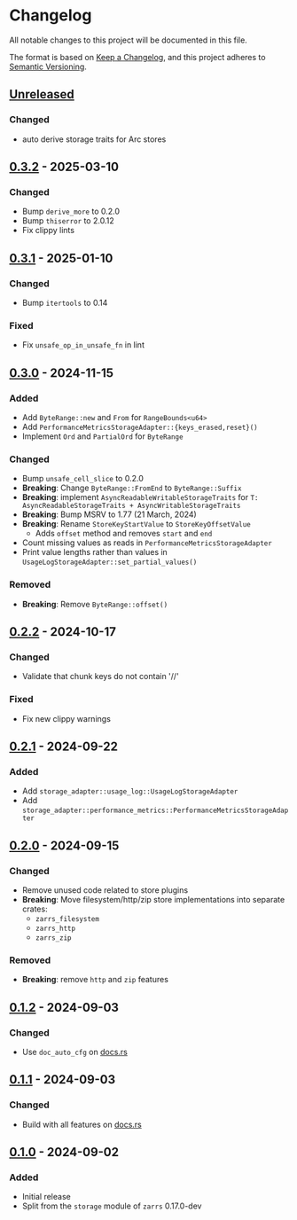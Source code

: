 # Changelog

All notable changes to this project will be documented in this file.

The format is based on [Keep a Changelog](https://keepachangelog.com/en/1.0.0/),
and this project adheres to [Semantic Versioning](https://semver.org/spec/v2.0.0.html).

## [Unreleased]

### Changed
- auto derive storage traits for Arc stores

## [0.3.2] - 2025-03-10

### Changed
- Bump `derive_more` to 0.2.0
- Bump `thiserror` to 2.0.12
- Fix clippy lints

## [0.3.1] - 2025-01-10

### Changed
- Bump `itertools` to 0.14

### Fixed
- Fix `unsafe_op_in_unsafe_fn` in lint

## [0.3.0] - 2024-11-15

### Added
 - Add `ByteRange::new` and `From` for `RangeBounds<u64>`
 - Add `PerformanceMetricsStorageAdapter::{keys_erased,reset}()`
 - Implement `Ord` and `PartialOrd` for `ByteRange`

### Changed
 - Bump `unsafe_cell_slice` to 0.2.0
 - **Breaking**: Change `ByteRange::FromEnd` to `ByteRange::Suffix`
 - **Breaking**: implement `AsyncReadableWritableStorageTraits` for `T: AsyncReadableStorageTraits + AsyncWritableStorageTraits`
 - **Breaking**: Bump MSRV to 1.77 (21 March, 2024)
 - **Breaking**: Rename `StoreKeyStartValue` to `StoreKeyOffsetValue`
   - Adds `offset` method and removes `start` and `end`
 - Count missing values as reads in `PerformanceMetricsStorageAdapter`
 - Print value lengths rather than values in `UsageLogStorageAdapter::set_partial_values()`

### Removed
 - **Breaking**: Remove `ByteRange::offset()`

## [0.2.2] - 2024-10-17

### Changed
 - Validate that chunk keys do not contain '//'

### Fixed
 - Fix new clippy warnings

## [0.2.1] - 2024-09-22

### Added
 - Add `storage_adapter::usage_log::UsageLogStorageAdapter`
 - Add `storage_adapter::performance_metrics::PerformanceMetricsStorageAdapter`

## [0.2.0] - 2024-09-15

### Changed
 - Remove unused code related to store plugins
 - **Breaking**: Move filesystem/http/zip store implementations into separate crates:
   - `zarrs_filesystem`
   - `zarrs_http`
   - `zarrs_zip`

### Removed
 - **Breaking**: remove `http` and `zip` features

## [0.1.2] - 2024-09-03

### Changed
 - Use `doc_auto_cfg` on [docs.rs](https://docs.rs/)

## [0.1.1] - 2024-09-03

### Changed
 - Build with all features on [docs.rs](https://docs.rs/)

## [0.1.0] - 2024-09-02

### Added
 - Initial release
 - Split from the `storage` module of `zarrs` 0.17.0-dev

[unreleased]: https://github.com/LDeakin/zarrs/compare/zarrs_storage-v0.3.2...HEAD
[0.3.2]: https://github.com/LDeakin/zarrs/releases/tag/zarrs_storage-v0.3.2
[0.3.1]: https://github.com/LDeakin/zarrs/releases/tag/zarrs_storage-v0.3.1
[0.3.0]: https://github.com/LDeakin/zarrs/releases/tag/zarrs_storage-v0.3.0
[0.2.2]: https://github.com/LDeakin/zarrs/releases/tag/zarrs_storage-v0.2.2
[0.2.1]: https://github.com/LDeakin/zarrs/releases/tag/zarrs_storage-v0.2.1
[0.2.0]: https://github.com/LDeakin/zarrs/releases/tag/zarrs_storage-v0.2.0
[0.1.2]: https://github.com/LDeakin/zarrs/releases/tag/zarrs_storage-v0.1.2
[0.1.1]: https://github.com/LDeakin/zarrs/releases/tag/zarrs_storage-v0.1.1
[0.1.0]: https://github.com/LDeakin/zarrs/releases/tag/zarrs_storage-v0.1.0

